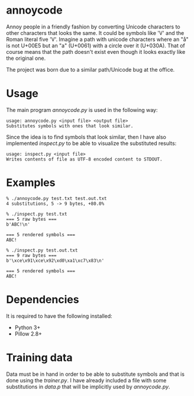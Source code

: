 # annoycode

Annoy people in a friendly fashion by converting Unicode characters to other
characters that looks the same. It could be symbols like 'V' and the Roman
literal five 'V'. Imagine a path with unicode characters where an "å" is not
U+00E5 but an "a" (U+0061) with a circle over it (U+030A). That of course means
that the path doesn't exist even though it looks exactly like the original one.

The project was born due to a similar path/Unicode bug at the office.

# Usage

The main program _annoycode.py_ is used in the following way:
```
usage: annoycode.py <input file> <output file>
Substitutes symbols with ones that look similar.
```

Since the idea is to find symbols that look similar, then I have also
implemented _inspect.py_ to be able to visualize the substituted results:

```
usage: inspect.py <input file>
Writes contents of file as UTF-8 encoded content to STDOUT.
```

# Examples

```
% ./annoycode.py test.txt test.out.txt
4 substitutions, 5 -> 9 bytes, +80.0%

% ./inspect.py test.txt
=== 5 raw bytes ===
b'ABC!\n'

=== 5 rendered symbols ===
ABC!

% ./inspect.py test.out.txt
=== 9 raw bytes ===
b'\xce\x91\xce\x92\xd0\xa1\xc7\x83\n'

=== 5 rendered symbols ===
ΑΒСǃ

```

# Dependencies

It is required to have the following installed:
- Python 3+
- Pillow 2.8+

# Training data

Data must be in hand in order to be able to substitute symbols and that is done
using the _trainer.py_. I have already included a file with some substitutions
in _data.p_ that will be implicitly used by _annoycode.py_.
